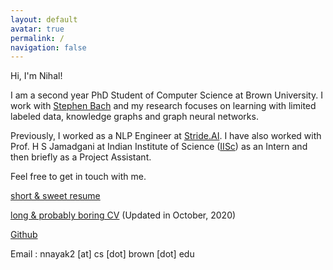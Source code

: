 ```yaml
---
layout: default
avatar: true
permalink: /
navigation: false
---
```


Hi, I'm Nihal!

I am a second year PhD Student of Computer Science at Brown University. I work with [Stephen Bach](http://stephenbach.net/) and my research focuses on learning with limited labeled data, knowledge graphs and graph neural networks.

Previously, I worked as a NLP Engineer at [Stride.AI](stride.ai). I have also worked with Prof. H S Jamadgani at Indian Institute of Science ([IISc](http://www.iisc.ac.in/)) as an Intern and then briefly as a Project Assistant.

Feel free to get in touch with me.

[short & sweet resume](assets/resume.pdf)

[long & probably boring CV](assets/cv.pdf) (Updated in October, 2020)

<!-- [Behance](https://www.behance.net/nihalnayak7f59) -->

[Github](https://github.com/nihalnayak)

Email : nnayak2 [at] cs [dot] brown [dot] edu

<!-- You can use this page to showcase your work, portfolio/project, your Latest post {% for post in site.posts limit: 1 %}<a href="{{ post.url | prepend: site.baseurl }}">{{ post.title }}</a>{% endfor %} or another stuff that you love to share to the world. -->

<!-- --- -->

<!-- ## 🅿️ Edit This Page
You’ll find this page in your `_pages` directory. Go ahead and edit it and re-build the site to see your changes. You can rebuild the site in many different ways, but the most common way is to run `jekyll serve`, which launches a web server and auto-regenerates your site when a file is updated. -->
